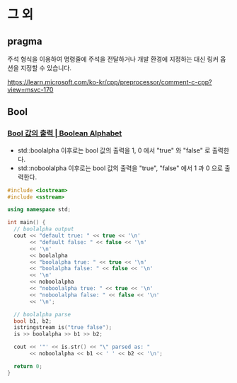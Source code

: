 # 그 외

## pragma

주석 형식을 이용하여 명령줄에 주석을 전달하거나 개발 환경에 지정하는 대신 링커 옵션을 지정할 수 있습니다.

https://learn.microsoft.com/ko-kr/cpp/preprocessor/comment-c-cpp?view=msvc-170

## Bool

### [Bool 값의 출력 | Boolean Alphabet](https://en.cppreference.com/w/cpp/io/manip/boolalpha)

- std::boolalpha 이후로는 bool 값의 출력을 1, 0 에서 "true" 와 "false" 로 출력한다.
- std::noboolalpha 이후로는 bool 값의 출력을 "true", "false" 에서 1 과 0 으로 출력한다.

```cpp
#include <iostream>
#include <sstream>

using namespace std;

int main() {
  // boolalpha output
  cout << "default true: " << true << '\n'
       << "default false: " << false << '\n'
       << '\n'
       << boolalpha
       << "boolalpha true: " << true << '\n'
       << "boolalpha false: " << false << '\n'
       << '\n'
       << noboolalpha
       << "noboolalpha true: " << true << '\n'
       << "noboolalpha false: " << false << '\n'
       << '\n';

  // boolalpha parse
  bool b1, b2;
  istringstream is("true false");
  is >> boolalpha >> b1 >> b2;

  cout << '"' << is.str() << "\" parsed as: "
       << noboolalpha << b1 << ' ' << b2 << '\n';

  return 0;
}
```
